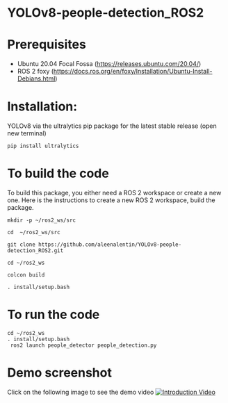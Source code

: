 # YOLOv8-people-detection_ROS2

# Prerequisites
 * Ubuntu 20.04 Focal Fossa (https://releases.ubuntu.com/20.04/)
 * ROS 2 foxy (https://docs.ros.org/en/foxy/Installation/Ubuntu-Install-Debians.html)
 # Installation:
 YOLOv8 via the ultralytics pip package for the latest stable release 
 (open new terminal)
 ```
 pip install ultralytics
   ```
# To build the code
 To build this package, you either need a ROS 2 workspace or create a new one. Here is the instructions to create a new ROS 2 workspace, build the package.
 ```
mkdir -p ~/ros2_ws/src

cd  ~/ros2_ws/src

git clone https://github.com/aleenalentin/YOLOv8-people-detection_ROS2.git

cd ~/ros2_ws

colcon build 

 . install/setup.bash
```


# To run the code
   ```
   cd ~/ros2_ws
   . install/setup.bash
    ros2 launch people_detector people_detection.py
   ```

 # Demo screenshot
Click on the following image to see the demo video
[![Introduction Video](https://www.youtube.com/watch?v=Av4k-0pE_-4)](https://youtu.be/ref2wBkOIQE)
